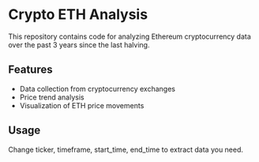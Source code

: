 # Crypto ETH Analysis

This repository contains code for analyzing Ethereum cryptocurrency data over the past 3 years since the last halving.

## Features
- Data collection from cryptocurrency exchanges
- Price trend analysis
- Visualization of ETH price movements

## Usage
Change ticker, timeframe, start_time, end_time to extract data you need.

